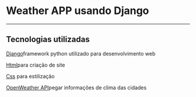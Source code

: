 <h1>Weather APP usando Django</h1>
<hr>
<h2>Tecnologias utilizadas</h2>
<p><a href="https://www.djangoproject.com/" target="_blank">Django</a>framework python utilizado para desenvolvimento web</p>
<p><a href="https://developer.mozilla.org/pt-BR/docs/Web/HTML" target="_blank">Html</a>para criação de site</p>
<p><a href="https://developer.mozilla.org/pt-BR/docs/Web/CSS" target="_blank">Css</a> para estilização</p>
<p><a href="https://openweathermap.org/api">OpenWeather API</a>pegar informações de clima das cidades</p>